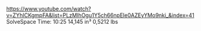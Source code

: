 https://www.youtube.com/watch?v=ZYhICKgmpFA&list=PLzMIhOgu1Y5ch66npEIe0AZEyYMo9nki_&index=41
SolveSpace
Time: 10:25
14,145 in³
0,5212 lbs

